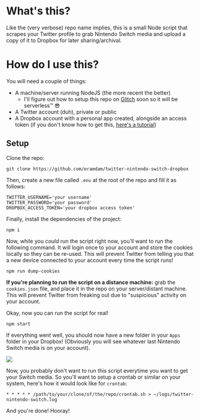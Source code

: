 # What's this?

Like the (very verbose) repo name implies, this is a small Node script that scrapes your Twitter profile to grab Nintendo Switch media and upload a copy of it to Dropbox for later sharing/archival.

# How do I use this?

You will need a couple of things:

- A machine/server running NodeJS (the more recent the better)
  - I'll figure out how to setup this repo on [Glitch](https://glitch.com/) soon so it will be serverless™️ 😎
- A Twitter account (duh), private or public
- A Dropbox account with a personal app created, alongside an access token (if you don't know how to get this, [here's a tutorial](http://99rabbits.com/get-dropbox-access-token/))

## Setup

Clone the repo:

```
git clone https://github.com/eramdam/twitter-nintendo-switch-dropbox
```

Then, create a new file called `.env` at the root of the repo and fill it as follows:

```
TWITTER_USERNAME='your username'
TWITTER_PASSWORD='your password'
DROPBOX_ACCESS_TOKEN='your dropbox access token'
```

Finally, install the dependencies of the project:

```
npm i
```

Now, while you _could_ run the script right now, you'll want to run the following command. It will login once to your account and store the cookies locally so they can be re-used. This will prevent Twitter from telling you that a new device connected to your account every time the script runs!

```
npm run dump-cookies
```

**If you're planning to run the script on a distance machine:** grab the `cookies.json` file, and place it in the repo on your server/distant machine. This will prevent Twitter from freaking out due to "suspicious" activity on your account.

Okay, now you can run the script for real!

```
npm start
```

If everything went well, you should now have a new folder in your `Apps` folder in your Dropbox! (Obviously you will see whatever last Nintendo Switch media is on your account).

![](media/dropbox-screenshot.png)

Now, you probably don't want to run this script everytime you want to get your Switch media. So you'll want to setup a crontab or similar on your system, here's how it would look like for `crontab`:

```
* * * * * /path/to/your/clone/of/the/repo/crontab.sh > ~/logs/twitter-nintendo-switch.log
```

And you're done! Hooray!
